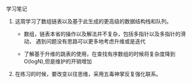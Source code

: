 学习笔记

1. 这周学习了数组链表以及基于此生成的更高级的数据结构栈和队列。

    * 数组，链表本省的操作以及解法并不复杂，包括多指针以及多指针的滑动，
      遇到问题没有思路可以更多地考虑升维或是迭代

    * 了解基于升维的跳表的使用，在查找有序数组的时候将复杂度降到O(logN),但是维护的开销增加

2. 在练习的时候，要改变以往思维，采用五毒神掌反复强化联系。
